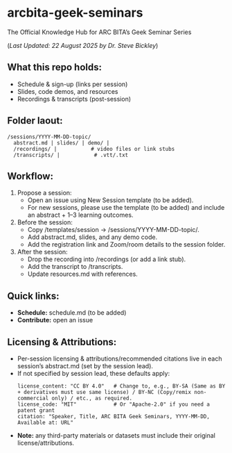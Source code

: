 # arcbita-geek-seminars
The Official Knowledge Hub for ARC BITA’s Geek Seminar Series 

(_Last Updated: 22 August 2025 by Dr. Steve Bickley_)

## What this repo holds:
* Schedule & sign-up (links per session)
* Slides, code demos, and resources
* Recordings & transcripts (post-session)

## Folder laout:
```
/sessions/YYYY-MM-DD-topic/
  abstract.md | slides/ | demo/ |
  /recordings/ |           # video files or link stubs
  /transcripts/ |           # .vtt/.txt
```

## Workflow:
1. Propose a session:
    * Open an issue using New Session template (to be added).
    * For new sessions, please use the template (to be added) and include an abstract + 1–3 learning outcomes.
2. Before the session:
    * Copy /templates/session → /sessions/YYYY-MM-DD-topic/.
    * Add abstract.md, slides, and any demo code.
    * Add the registration link and Zoom/room details to the session folder.
3. After the session:
    * Drop the recording into /recordings (or add a link stub).
    * Add the transcript to /transcripts.
    * Update resources.md with references.

## Quick links:
* **Schedule:** schedule.md (to be added)
* **Contribute:** open an issue

## Licensing & Attributions:
* Per-session licensing & attributions/recommended citations live in each session’s abstract.md (set by the session lead).
* If not specified by session lead, these defaults apply:
  ```
  license_content: "CC BY 4.0"   # Change to, e.g., BY-SA (Same as BY + derivatives must use same license) / BY-NC (Copy/remix non-commercial only) / etc., as required.
  license_code: "MIT"            # Or "Apache-2.0" if you need a patent grant
  citation: "Speaker, Title, ARC BITA Geek Seminars, YYYY-MM-DD, Available at: URL"
  ```
* **Note:** any third-party materials or datasets must include their original license/attributions.
